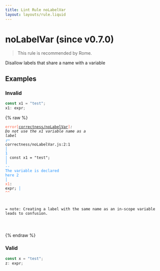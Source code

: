 ```yaml
---
title: Lint Rule noLabelVar
layout: layouts/rule.liquid
---
```


# noLabelVar (since v0.7.0)

> This rule is recommended by Rome.

Disallow labels that share a name with a variable

## Examples

### Invalid

```jsx
const x1 = "test";
x1: expr;
```

{% raw %}<pre class="language-text"><code class="language-text"><span style="color: Tomato;">error</span><span style="color: Tomato;">[</span><span style="color: Tomato;"><a href="https://rome.tools/docs/lint/rules/noLabelVar/">correctness/noLabelVar</a></span><span style="color: Tomato;">]</span><em>: </em><em>Do not use the </em><em><em>x1</em></em><em> variable name as a label</em>
  <span style="color: rgb(38, 148, 255);">┌</span><span style="color: rgb(38, 148, 255);">─</span> correctness/noLabelVar.js:2:1
  <span style="color: rgb(38, 148, 255);">│</span>
<span style="color: rgb(38, 148, 255);">1</span> <span style="color: rgb(38, 148, 255);">│</span> const x1 = &quot;test&quot;;
  <span style="color: rgb(38, 148, 255);">│</span>       <span style="color: rgb(38, 148, 255);">-</span><span style="color: rgb(38, 148, 255);">-</span> <span style="color: rgb(38, 148, 255);">The variable is declared here</span>
<span style="color: rgb(38, 148, 255);">2</span> <span style="color: rgb(38, 148, 255);">│</span> <span style="color: Tomato;">x</span><span style="color: Tomato;">1</span>: expr;
  <span style="color: rgb(38, 148, 255);">│</span> <span style="color: Tomato;">^</span><span style="color: Tomato;">^</span>

=  note: Creating a label with the same name as an in-scope variable leads to confusion.

</code></pre>{% endraw %}

### Valid

```jsx
const x = "test";
z: expr;
```

